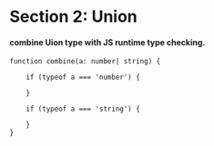 # Section 2: Union 

#### combine Uion type with JS runtime type checking.
```
function combine(a: number| string) {

    if (typeof a === 'number') {

    }

    if (typeof a === 'string') {
        
    }
}
```